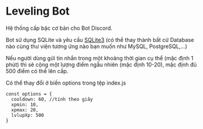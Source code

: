 # Leveling Bot

Hệ thống cấp bậc cơ bản cho Bot Discord.

Bot sử dụng SQLite và yêu cầu [SQLite3](https://www.npmjs.com/package/sqlite3) (có thể thay thành bất cứ Database nào cùng thư viện tương ứng nào bạn muốn như MySQL, PostgreSQL,...)

Nếu người dùng gửi tin nhắn trong một khoảng thời gian cụ thể (mặc định 1 phút) thì sẽ cộng một lượng điểm ngẫu nhiên (mặc định 10-20), mặc định đủ 500 điểm có thể lên cấp.

Có thể thay đổi ở biến options trong tệp index.js

```
const options = {
  cooldown: 60, //tính theo giây
  xpmin: 10,
  xpmax: 20,
  lvlupXp: 500
}
```
